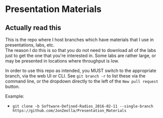 # Presentation Materials  
## Actually read this  
This is the repo where I host branches which have materials that I use in presentations, labs, etc.  
The reason I do this is so that you do not need to download all of the labs just to get the one that you're interested in.  Some labs are rather large, or may be presented in locations where throughput is low.  
  
In order to use this repo as intended, you MUST switch to the appropriate branch, via the web UI or CLI.  See `git branch -r` to list these via the command line, or the dropdown directly to the left of the `New pull request` button.  
  
Example:  
* `git clone -b Software-Defined-Radios_2016-02-11 --single-branch https://github.com/JonZeolla/Presentation_Materials`  

